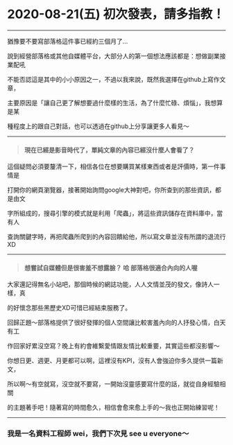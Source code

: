 # 2020-08-21(五) 初次發表，請多指教！  
   
-----
   
猶豫要不要寫部落格這件事已經約三個月了...  

說到經營部落格或其他自媒體平台，大部分人的第一個想法應該都是：想做副業接業配吼   

不能否認這是其中的小小原因之一，不過以我來說，既然我選擇在github上寫作文章，   

主要原因是「讓自己更了解想要過什麼樣的生活，為了什麼忙碌、煩惱」，我想算是某   
   
種程度上的跟自己對話，也可以透過在github上分享讓更多人看見～   

-----
   
> #### 現在已經是影音時代了，單純文章的內容已經沒什麼人會看了？   
   
這個疑問必須要釐清一下，相信各位在想要購買某樣東西或者是評價時，第一件事情是   
   
打開你的網頁瀏覽器，接著開始詢問google大神對吧，你所查到的那些資訊，都是由文   
   
字所組成的，搜尋引擎的模式就是利用「爬蟲」，將這些資訊儲存在資料庫中，當有人   
   
查詢關鍵字時，再把爬蟲所爬到的內容回饋給他，所以寫文章並沒有所謂的退流行XD   
   
-----   
   
> #### 想嘗試自媒體但是很害羞不想露臉？ 哈 部落格很適合內向的人喔   
   
大家還記得無名小站吧，那個時候的網誌功能，人人文情並茂的發文，像詩人一樣，真   
   
的好懷念那些黑歷史XD可惜已經結束服務了。   
   
回歸正題～部落格提供了很好發揮的個人空間讓比較害羞內向的人抒發心情，白天有工   
   
作回家好累沒空寫？晚上有約會維繫愛情跟友情比較重要，其實這些都沒影響～   
   
你想日更、週更、月更都可以啊，這裡沒有KPI，沒有人會強迫你多久提供一篇新文，   
   
所以啊～有空就寫，沒空就不要寫，一開始沒靈感要寫什麼的話，就從自身經驗相關   
   
的主題著手吧！隨著寫的時間愈久，相信會愈來愈上手的～我也正開始練習呢！   

-----
   
### 我是一名資料工程師 wei，我們下次見 see u everyone～   
